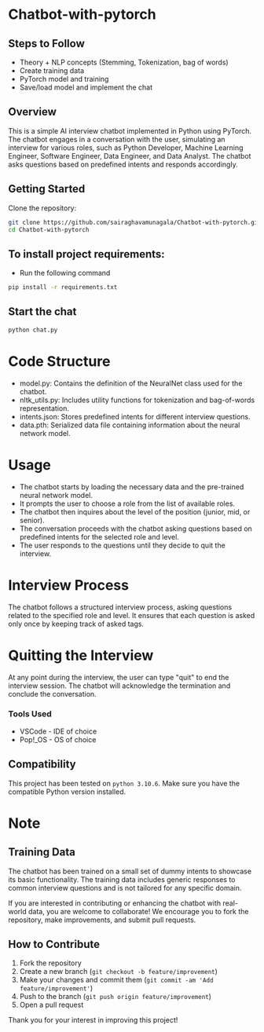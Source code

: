 # Chatbot-with-pytorch
## Steps to Follow
- Theory + NLP concepts (Stemming, Tokenization, bag of words)
- Create training data
- PyTorch model and training
- Save/load model and implement the chat

## Overview
This is a simple AI interview chatbot implemented in Python using PyTorch. The chatbot engages in a conversation with the user, simulating an interview for various roles, such as Python Developer, Machine Learning Engineer, Software Engineer, Data Engineer, and Data Analyst. The chatbot asks questions based on predefined intents and responds accordingly.

## Getting Started
Clone the repository:
   ```bash
   git clone https://github.com/sairaghavamunagala/Chatbot-with-pytorch.git
   cd Chatbot-with-pytorch
```
## To install project requirements:
- Run the following command
```bash
pip install -r requirements.txt
```

## Start the chat
```bash 
python chat.py
```


# Code Structure
- model.py: Contains the definition of the NeuralNet class used for the chatbot.
- nltk_utils.py: Includes utility functions for tokenization and bag-of-words representation.
- intents.json: Stores predefined intents for different interview questions.
- data.pth: Serialized data file containing information about the neural network model.
# Usage
- The chatbot starts by loading the necessary data and the pre-trained neural network model.
- It prompts the user to choose a role from the list of available roles.
- The chatbot then inquires about the level of the position (junior, mid, or senior).
- The conversation proceeds with the chatbot asking questions based on predefined intents for the selected role and level.
- The user responds to the questions until they decide to quit the interview.
# Interview Process
The chatbot follows a structured interview process, asking questions related to the specified role and level. It ensures that each question is asked only once by keeping track of asked tags.

# Quitting the Interview
At any point during the interview, the user can type "quit" to end the interview session. The chatbot will acknowledge the termination and conclude the conversation.

### Tools Used

* VSCode - IDE of choice
* Pop!_OS - OS of choice

## Compatibility

This project has been tested on ```python 3.10.6```. Make sure you have the compatible Python version installed.

# Note

## Training Data

The chatbot has been trained on a small set of dummy intents to showcase its basic functionality. The training data includes generic responses to common interview questions and is not tailored for any specific domain.

If you are interested in contributing or enhancing the chatbot with real-world data, you are welcome to collaborate! We encourage you to fork the repository, make improvements, and submit pull requests.

## How to Contribute

1. Fork the repository
2. Create a new branch (`git checkout -b feature/improvement`)
3. Make your changes and commit them (`git commit -am 'Add feature/improvement'`)
4. Push to the branch (`git push origin feature/improvement`)
5. Open a pull request

Thank you for your interest in improving this project!
